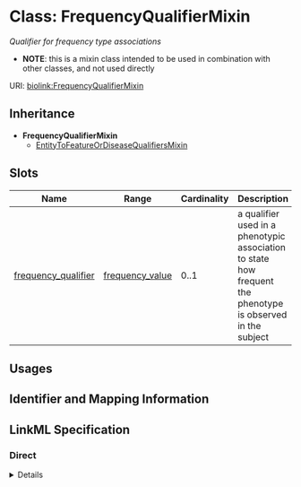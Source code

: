 # Class: FrequencyQualifierMixin
_Qualifier for frequency type associations_




* __NOTE__: this is a mixin class intended to be used in combination with other classes, and not used directly


URI: [biolink:FrequencyQualifierMixin](https://w3id.org/biolink/vocab/FrequencyQualifierMixin)




## Inheritance

* **FrequencyQualifierMixin**
    * [EntityToFeatureOrDiseaseQualifiersMixin](EntityToFeatureOrDiseaseQualifiersMixin.md)




## Slots

| Name | Range | Cardinality | Description  | Info |
| ---  | --- | --- | --- | --- |
| [frequency_qualifier](frequency_qualifier.md) | [frequency_value](frequency_value.md) | 0..1 | a qualifier used in a phenotypic association to state how frequent the phenotype is observed in the subject  | . |


## Usages



## Identifier and Mapping Information









## LinkML Specification

<!-- TODO: investigate https://stackoverflow.com/questions/37606292/how-to-create-tabbed-code-blocks-in-mkdocs-or-sphinx -->

### Direct

<details>
```yaml
name: frequency qualifier mixin
description: Qualifier for frequency type associations
from_schema: https://w3id.org/biolink/biolink-model
mixin: true
slots:
- frequency qualifier

```
</details>

### Induced

<details>
```yaml
name: frequency qualifier mixin
description: Qualifier for frequency type associations
from_schema: https://w3id.org/biolink/biolink-model
mixin: true
attributes:
  frequency qualifier:
    name: frequency qualifier
    description: a qualifier used in a phenotypic association to state how frequent
      the phenotype is observed in the subject
    from_schema: https://w3id.org/biolink/biolink-model
    is_a: association slot
    domain: association
    alias: frequency_qualifier
    owner: frequency qualifier mixin
    range: frequency value

```
</details>